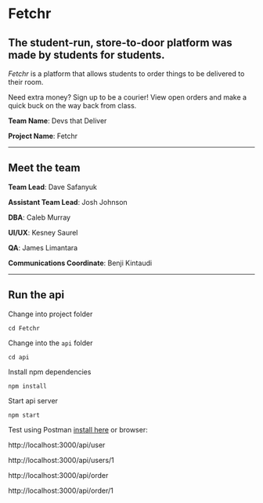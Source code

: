 # Fetchr

## The student-run, store-to-door platform was made by students for students.

_Fetchr_ is a platform that allows students to order things to be delivered to their room.

Need extra money? Sign up to be a courier! View open orders and make a quick buck on the way back from class.

**Team Name**: Devs that Deliver

**Project Name**: Fetchr

---

## Meet the team

**Team Lead**: Dave Safanyuk

**Assistant Team Lead**: Josh Johnson

**DBA**: Caleb Murray

**UI/UX**: Kesney Saurel

**QA**: James Limantara

**Communications Coordinate**: Benji Kintaudi

---

## Run the api

Change into project folder

`cd Fetchr`

Change into the `api` folder

`cd api`

Install npm dependencies

`npm install`

Start api server

`npm start`

Test using Postman [install here](https://www.getpostman.com/apps) or browser:

http://localhost:3000/api/user

http://localhost:3000/api/users/1

http://localhost:3000/api/order

http://localhost:3000/api/order/1
